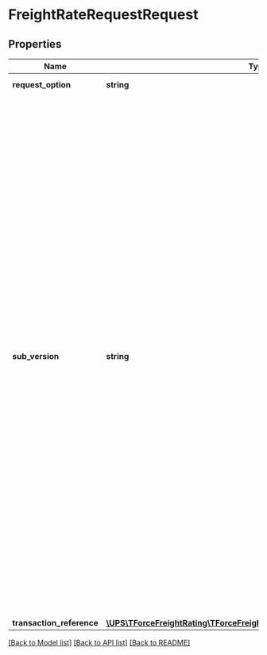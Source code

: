# FreightRateRequestRequest

## Properties
Name | Type | Description | Notes
------------ | ------------- | ------------- | -------------
**request_option** | **string** | Valid Value: 1 &#x3D; Ground | [optional] 
**sub_version** | **string** | When UPS introduces new elements in the response that are not associated with new request elements, Subversion is used. This ensures backward compatibility.  To get such elements you need to have the right Subversion. The value of the subversion is explained in the Response element Description.  Example: Itemized Charges are returned only when the Subversion element is present and greater than or equal to &#x27;1601&#x27;.   Format: YYMM &#x3D; Year and month of the release. Example: 1601 &#x3D; 2016 January   Supported values: 1601, 1607, 1701, 1707 | [optional] 
**transaction_reference** | [**\UPS\TForceFreightRating\TForceFreightRating\RequestTransactionReference**](RequestTransactionReference.md) |  | [optional] 

[[Back to Model list]](../../README.md#documentation-for-models) [[Back to API list]](../../README.md#documentation-for-api-endpoints) [[Back to README]](../../README.md)

